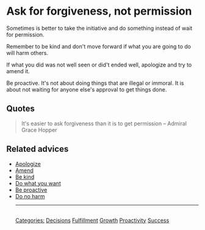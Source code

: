 # Ask for forgiveness, not permission

Sometimes is better to take the initiative and do something instead of wait for permission.

Remember to be kind and don't move forward if what you are going to do will harm others.

If what you did was not well seen or did't ended well, apologize and try to amend it.

Be proactive. It's not about doing things that are illegal or immoral. It is about not waiting for anyone else's approval to get things done.

## Quotes

> It's easier to ask forgiveness than it is to get permission – Admiral Grace Hopper

## Related advices

- [Apologize](../Apologize/index.md)
- [Amend](../Amend/index.md)
- [Be kind](../Be%20kind/index.md)
- [Do what you want](../Do%20what%20you%20want/index.md)
- [Be proactive](../Be%20proactive/index.md)
- [Do no harm](../Do%20no%20harm/index.md)<hr/><br/>[Categories:](Categories/index.md) [Decisions](Categories/Decisions.md) [Fulfillment](Categories/Fulfillment.md) [Growth](Categories/Growth.md) [Proactivity](Categories/Proactivity.md) [Success](Categories/Success.md)